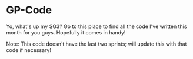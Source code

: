 # GP-Code

Yo, what's up my SG3? Go to this place to find all the code I've written this month for you guys. Hopefully it comes in handy!

Note: This code doesn't have the last two sprints; will update this with that code if necessary!
